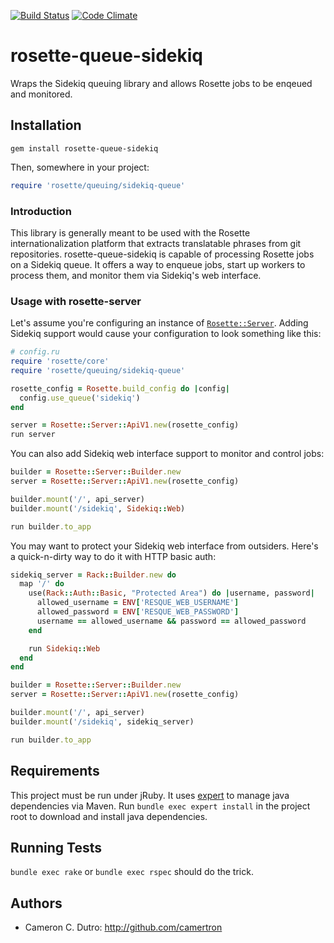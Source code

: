 [![Build Status](https://travis-ci.org/rosette-proj/rosette-queue-sidekiq.svg)](https://travis-ci.org/rosette-proj/rosette-queue-sidekiq) [![Code Climate](https://codeclimate.com/github/rosette-proj/rosette-queue-sidekiq/badges/gpa.svg)](https://codeclimate.com/github/rosette-proj/rosette-queue-sidekiq)

rosette-queue-sidekiq
====================

Wraps the Sidekiq queuing library and allows Rosette jobs to be enqeued and monitored.

## Installation

`gem install rosette-queue-sidekiq`

Then, somewhere in your project:

```ruby
require 'rosette/queuing/sidekiq-queue'
```

### Introduction

This library is generally meant to be used with the Rosette internationalization platform that extracts translatable phrases from git repositories. rosette-queue-sidekiq is capable of processing Rosette jobs on a Sidekiq queue. It offers a way to enqueue jobs, start up workers to process them, and monitor them via Sidekiq's web interface.

### Usage with rosette-server

Let's assume you're configuring an instance of [`Rosette::Server`](https://github.com/rosette-proj/rosette-server). Adding Sidekiq support would cause your configuration to look something like this:

```ruby
# config.ru
require 'rosette/core'
require 'rosette/queuing/sidekiq-queue'

rosette_config = Rosette.build_config do |config|
  config.use_queue('sidekiq')
end

server = Rosette::Server::ApiV1.new(rosette_config)
run server
```

You can also add Sidekiq web interface support to monitor and control jobs:

```ruby
builder = Rosette::Server::Builder.new
server = Rosette::Server::ApiV1.new(rosette_config)

builder.mount('/', api_server)
builder.mount('/sidekiq', Sidekiq::Web)

run builder.to_app
```

You may want to protect your Sidekiq web interface from outsiders. Here's a quick-n-dirty way to do it with HTTP basic auth:

```ruby
sidekiq_server = Rack::Builder.new do
  map '/' do
    use(Rack::Auth::Basic, "Protected Area") do |username, password|
      allowed_username = ENV['RESQUE_WEB_USERNAME']
      allowed_password = ENV['RESQUE_WEB_PASSWORD']
      username == allowed_username && password == allowed_password
    end

    run Sidekiq::Web
  end
end

builder = Rosette::Server::Builder.new
server = Rosette::Server::ApiV1.new(rosette_config)

builder.mount('/', api_server)
builder.mount('/sidekiq', sidekiq_server)

run builder.to_app
```

## Requirements

This project must be run under jRuby. It uses [expert](https://github.com/camertron/expert) to manage java dependencies via Maven. Run `bundle exec expert install` in the project root to download and install java dependencies.

## Running Tests

`bundle exec rake` or `bundle exec rspec` should do the trick.

## Authors

* Cameron C. Dutro: http://github.com/camertron
